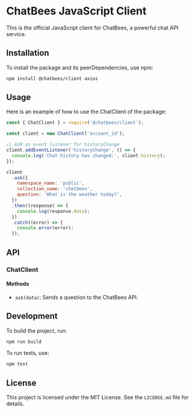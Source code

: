 # ChatBees JavaScript Client

This is the official JavaScript client for ChatBees, a powerful chat API service.

## Installation

To install the package and its peerDependencies, use npm:

```sh
npm install @chatbees/client axios
```

## Usage

Here is an example of how to use the ChatClient of the package:

```javascript
const { ChatClient } = require('@chatbees/client');

const client = new ChatClient('account_id');

// Add an event listener for historyChange
client.addEventListener('historyChange', () => {
  console.log('Chat history has changed:', client.history);
});

client
  .ask({
    namespace_name: 'public',
    collection_name: 'chatbees',
    question: 'What is the weather today?',
  })
  .then((response) => {
    console.log(response.data);
  })
  .catch((error) => {
    console.error(error);
  });
```

## API

### ChatClient

#### Methods

- `ask(data)`: Sends a question to the ChatBees API.

## Development

To build the project, run:

```sh
npm run build
```

To run tests, use:

```sh
npm test
```

## License

This project is licensed under the MIT License. See the `LICENSE.md` file for details.
